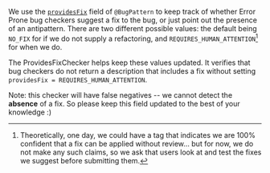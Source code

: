 We use the [`providesFix`][annotation] field of `@BugPattern` to keep track of
whether Error Prone bug checkers suggest a fix to the bug, or just point out the
presence of an antipattern. There are two different possible values: the default
being `NO_FIX` for if we do not supply a refactoring, and
`REQUIRES_HUMAN_ATTENTION`[^1] for when we do.

The ProvidesFixChecker helps keep these values updated. It verifies that bug
checkers do not return a description that includes a fix without setting
`providesFix = REQUIRES_HUMAN_ATTENTION`.

Note: this checker will have false negatives -- we cannot detect the **absence**
of a fix. So please keep this field updated to the best of your knowledge :)

[annotation]: https://github.com/google/error-prone/blob/4d7b19f3cb7b46a931856b0c3ca8b1f37c57508f/annotation/src/main/java/com/google/errorprone/BugPattern.java#L129-L135

[^1]: Theoretically, one day, we could have a tag that indicates we are 100%
    confident that a fix can be applied without review... but for now, we do
    not make any such claims, so we ask that users look at and test the fixes
    we suggest before submitting them.
